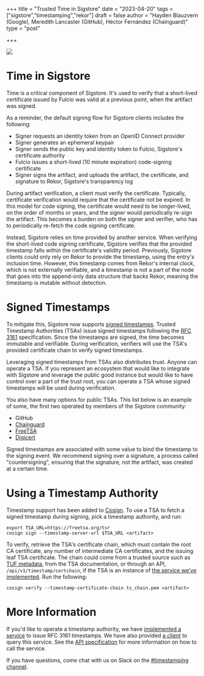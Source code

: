 +++
title = "Trusted Time in Sigstore"
date = "2023-04-20"
tags = ["sigstore","timestamping","rekor"]
draft = false
author = "Hayden Blauzvern (Google), Meredith Lancaster (GitHub), Héctor Fernández (Chainguard)"
type = "post"

+++

![](/images/trustedtime.png)

# Time in Sigstore

Time is a critical component of Sigstore. It's used to verify that a short-lived certificate issued by Fulcio was valid at a previous point, when the artifact was signed.

As a reminder, the default signing flow for Sigstore clients includes the following:

* Signer requests an identity token from an OpenID Connect provider
* Signer generates an ephemeral keypair
* Signer sends the public key and identity token to Fulcio, Sigstore's certificate authority
* Fulcio issues a short-lived (10 minute expiration) code-signing certificate
* Signer signs the artifact, and uploads the artifact, the certificate, and signature to Rekor, Sigstore's transparency log

During artifact verification, a client must verify the certificate. Typically, certificate verification would require that the certificate not be expired. In this model for code signing, the certificate would need to be longer-lived, on the order of months or years, and the signer would periodically re-sign the artifact. This becomes a burden on both the signer and verifier, who has to periodically re-fetch the code signing certificate.

Instead, Sigstore relies on time provided by another service. When verifying the short-lived code signing certificate, Sigstore verifies that the provided timestamp falls within the certificate's validity period. Previously, Sigstore clients could only rely on Rekor to provide the timestamp, using the entry's inclusion time. However, this timestamp comes from Rekor's internal clock, which is not externally verifiable, and a timestamp is not a part of the node that goes into the append-only data structure that backs Rekor, meaning the timestamp is mutable without detection.

# Signed Timestamps

To mitigate this, Sigstore now supports [signed timestamps](https://en.wikipedia.org/wiki/Trusted_timestamping). Trusted Timestamp Authorities (TSAs) issue signed timestamps following the [RFC 3161](https://www.ietf.org/rfc/rfc3161.txt) specification. Since the timestamps are signed, the time becomes immutable and verifiable. During verification, verifiers will use the TSA's provided certificate chain to verify signed timestamps.

Leveraging signed timestamps from TSAs also distributes trust. Anyone can operate a TSA. If you represent an ecosystem that would like to integrate with Sigstore and leverage the public good instance but would like to have control over a part of the trust root, you can operate a TSA whose signed timestamps will be used during verification.

You also have many options for public TSAs. This list below is an example of some, the first two operated by members of the Sigstore community:

* GitHub
* [Chainguard](https://www.chainguard.dev/unchained/how-to-sign-private-artifacts-securely)
* [FreeTSA](https://freetsa.org/index_en.php)
* [Digicert](https://knowledge.digicert.com/generalinformation/INFO4231.html)

Signed timestamps are associated with some value to bind the timestamp to the signing event. We recommend signing over a signature, a process called "countersigning", ensuring that the signature, not the artifact, was created at a certain time.

# Using a Timestamp Authority

Timestamp support has been added to [Cosign](https://github.com/sigstore/cosign). To use a TSA to fetch a signed timestamp during signing, pick a timestamp authority, and run:

```
export TSA_URL=https://freetsa.org/tsr
cosign sign --timestamp-server-url $TSA_URL <artifact>
```

To verify, retrieve the TSA's certificate chain, which must contain the root CA certificate, any number of intermediate CA certificates, and the issuing leaf TSA certificate. The chain could come from a trusted source such as [TUF metadata](https://theupdateframework.io/), from the TSA documentation, or through an API, `/api/v1/timestamp/certchain`, if the TSA is an instance of [the service we've implemented](https://github.com/sigstore/timestamp-authority). Run the following:

```
cosign verify --timestamp-certificate-chain ts_chain.pem <artifact>
```

# More Information

If you'd like to operate a timestamp authority, we have [implemented a service](https://github.com/sigstore/timestamp-authority) to issue RFC 3161 timestamps. We have also provided [a client](https://github.com/sigstore/timestamp-authority/releases) to query this service. See the [API specification](https://github.com/sigstore/timestamp-authority/blob/main/openapi.yaml) for more information on how to call the service.

If you have questions, come chat with us on Slack on the [#timestamping channel](https://sigstore.slack.com/archives/C047W7KEU6A).

